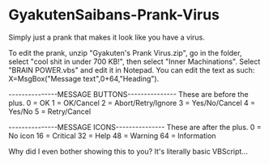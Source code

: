 # GyakutenSaibans-Prank-Virus
Simply just a prank that makes it look like you have a virus.

To edit the prank, unzip "Gyakuten's Prank Virus.zip", go in the folder, select "cool shit in under 700 KB!", then select "Inner Machinations". Select "BRAIN POWER.vbs" and edit it in Notepad.
You can edit the text as such: X=MsgBox("Message text",0+64,"Heading").

---------------MESSAGE BUTTONS---------------
These are before the plus.
0 = OK
1 = OK/Cancel
2 = Abort/Retry/Ignore
3 = Yes/No/Cancel
4 = Yes/No
5 = Retry/Cancel

---------------MESSAGE ICONS---------------
These are after the plus.
0 = No icon
16 = Critical
32 = Help
48 = Warning
64 = Information

Why did I even bother showing this to you? It's literally basic VBScript...
